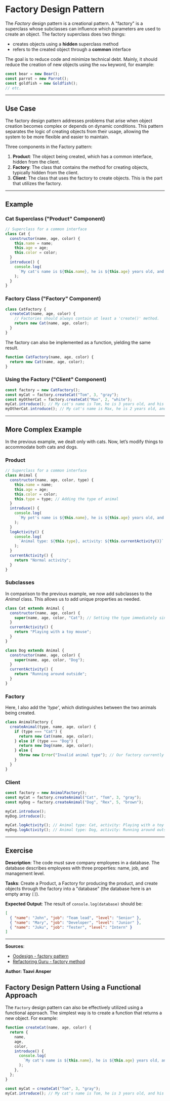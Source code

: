 # Factory Design Pattern

The _Factory_ design pattern is a creational pattern. A "factory" is a superclass whose subclasses can influence which parameters are used to create an object. The factory superclass does two things:

- creates objects using a **hidden** superclass method
- refers to the created object through a **common** interface

The goal is to reduce code and minimize technical debt. Mainly, it should reduce the creation of new objects using the `new` keyword, for example:

```js
const bear = new Bear();
const parrot = new Parrot();
const goldfish = new Goldfish();
// etc.
```

---

## Use Case

The factory design pattern addresses problems that arise when object creation becomes complex or depends on dynamic conditions. This pattern separates the logic of creating objects from their usage, allowing the system to be more flexible and easier to maintain.

Three components in the Factory pattern:

1. **Product**: The object being created, which has a common interface, hidden from the client.
2. **Factory**: The class that contains the method for creating objects, typically hidden from the client.
3. **Client**: The class that uses the factory to create objects. This is the part that utilizes the factory.

---

## Example

### Cat Superclass ("Product" Component)

```js
// Superclass for a common interface
class Cat {
  constructor(name, age, color) {
    this.name = name;
    this.age = age;
    this.color = color;
  }
  introduce() {
    console.log(
      `My cat's name is ${this.name}, he is ${this.age} years old, and his fur color is ${this.color}.`
    );
  }
}
```

### Factory Class ("Factory" Component)

```js
class CatFactory {
  createCat(name, age, color) {
    // Factories should always contain at least a 'create()' method.
    return new Cat(name, age, color);
  }
}
```

The factory can also be implemented as a function, yielding the same result.

```js
function CatFactory(name, age, color) {
  return new Cat(name, age, color);
}
```

### Using the Factory ("Client" Component)

```js
const factory = new CatFactory();
const myCat = factory.createCat("Tom", 3, "gray");
const myOtherCat = factory.createCat("Max", 2, "white");
myCat.introduce(); // My cat's name is Tom, he is 3 years old, and his fur color is gray.
myOtherCat.introduce(); // My cat's name is Max, he is 2 years old, and his fur color is white.
```

---

## More Complex Example

In the previous example, we dealt only with cats. Now, let’s modify things to accommodate both cats and dogs.

### Product

```js
// Superclass for a common interface
class Animal {
  constructor(name, age, color, type) {
    this.name = name;
    this.age = age;
    this.color = color;
    this.type = type; // Adding the type of animal
  }
  introduce() {
    console.log(
      `My pet's name is ${this.name}, he is ${this.age} years old, and he is ${this.color} in color.`
    );
  }
  logActivity() {
    console.log(
      `Animal type: ${this.type}, activity: ${this.currentActivity()}`
    );
  }
  currentActivity() {
    return "Normal activity";
  }
}
```

### Subclasses

In comparison to the previous example, we now add subclasses to the _Animal_ class. This allows us to add unique properties as needed.

```js
class Cat extends Animal {
  constructor(name, age, color) {
    super(name, age, color, "Cat"); // Setting the type immediately since this class corresponds to that animal
  }
  currentActivity() {
    return "Playing with a toy mouse";
  }
}

class Dog extends Animal {
  constructor(name, age, color) {
    super(name, age, color, "Dog");
  }
  currentActivity() {
    return "Running around outside";
  }
}
```

### Factory

Here, I also add the _'type'_, which distinguishes between the two animals being created.

```js
class AnimalFactory {
  createAnimal(type, name, age, color) {
    if (type === "Cat") {
      return new Cat(name, age, color);
    } else if (type === "Dog") {
      return new Dog(name, age, color);
    } else {
      throw new Error("Invalid animal type"); // Our factory currently does not support other animals.
    }
  }
}
```

### Client

```js
const factory = new AnimalFactory();
const myCat = factory.createAnimal("Cat", "Tom", 3, "gray");
const myDog = factory.createAnimal("Dog", "Rex", 5, "brown");

myCat.introduce();
myDog.introduce();

myCat.logActivity(); // Animal type: Cat, activity: Playing with a toy mouse
myDog.logActivity(); // Animal type: Dog, activity: Running around outside
```

---

## Exercise

**Description**: The code must save company employees in a database. The database describes employees with three properties: name, job, and management level.

**Tasks**: Create a Product, a Factory for producing the product, and create objects through the factory into a "database" (the database here is an empty array `[]`).

**Expected Output**: The result of `console.log(database)` should be:

```json
[
  { "name": "John", "job": "Team lead", "level": "Senior" },
  { "name": "Mary", "job": "Developer", "level": "Junior" },
  { "name": "Juku", "job": "Tester", "level": "Intern" }
]
```

---

**Sources**:

- [Oodesign - factory pattern](https://www.oodesign.com/factory-pattern)
- [Refactoring Guru - factory method](https://refactoring.guru/design-patterns/factory-method)

**Author: Taavi Ansper**

## Factory Design Pattern Using a Functional Approach

The `Factory` design pattern can also be effectively utilized using a functional approach. The simplest way is to create a function that returns a new object. For example:

```js
function createCat(name, age, color) {
  return {
    name,
    age,
    color,
    introduce() {
      console.log(
        `My cat's name is ${this.name}, he is ${this.age} years old, and his fur color is ${this.color}.`
      );
    },
  };
}

const myCat = createCat("Tom", 3, "gray");
myCat.introduce(); // My cat's name is Tom, he is 3 years old, and his fur color is gray.
```
